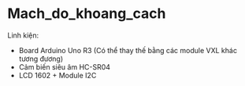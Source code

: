# Mach_do_khoang_cach

Linh kiện:
- Board Arduino Uno R3 (Có thể thay thế bằng các module VXL khác tương đương)
- Cảm biến siêu âm HC-SR04
- LCD 1602 + Module I2C

 
